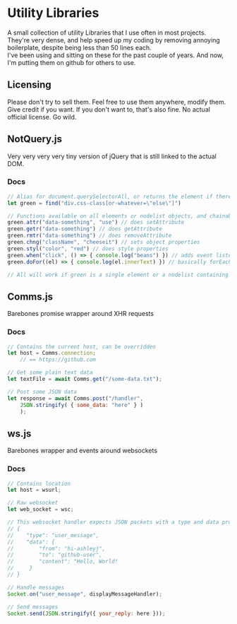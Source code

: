 # Utility Libraries  
  
A small collection of utility Libraries that I use often in most projects. They're very dense, and help speed up my coding by removing annoying boilerplate, despite being less than 50 lines each.  
I've been using and sitting on these for the past couple of years. And now, I'm putting them on github for others to use.

## Licensing
Please don't try to sell them. Feel free to use them anywhere, modify them. Give credit if you want. If you don't want to, that's also fine. No actual official license. Go wild.

## NotQuery.js

Very very very very tiny version of jQuery that is still linked to the actual DOM.

### Docs
```js
// Alias for document.querySelectorAll, or returns the element if there is only one resuit
let green = find("div.css-class[or-whatever=\"else\"]")

// Functions available on all elements or nodelist objects, and chainable
green.attr("data-something", "use") // does setAttribute
green.getr("data-something") // does getAttribute
green.rmtr("data-something") // does removeAttribute
green.chng("className", "cheeseit") // sets object properties
green.styl("color", "red") // does style properties
green.when("click", () => { console.log("beans") }) // adds event listeners
green.doFor((el) => { console.log(el.innerText) }) // basically forEach but safe to use on single elements too

// All will work if green is a single element or a nodelist containing multiple or no elements.
```
  
## Comms.js
  
Barebones promise wrapper around XHR requests

### Docs
```js
// Contains the current host, can be overridden
let host = Comms.connection;
    // == https://github.com

// Get some plain text data
let textFile = await Comms.get("/some-data.txt");

// Post some JSON data
let response = await Comms.post("/handler", 
    JSON.stringify( { some_data: "here" } )
    );
```

## ws.js

Barebones wrapper and events around websockets

### Docs
```js
// Contains location
let host = wsurl;

// Raw websocket
let web_socket = wsc;

// This websocket handler expects JSON packets with a type and data property, eg:
// {
//    "type": "user_message",
//    "data": { 
//        "from": "hi-ashleyj", 
//        "to": "github-user",
//        "content": "Hello, World! 
//     }
// }

// Handle messages
Socket.on("user_message", displayMessageHandler);

// Send messages
Socket.send(JSON.stringify({ your_reply: here }));
```